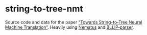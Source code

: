 # string-to-tree-nmt
Source code and data for the paper ["Towards String-to-Tree Neural Machine Translation"](https://arxiv.org/abs/1704.04743). Heavily using [Nematus](https://github.com/rsennrich/nematus) and [BLLIP-parser](https://github.com/BLLIP/bllip-parser).
